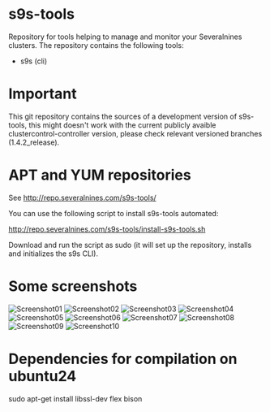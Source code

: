 # s9s-tools

Repository for tools helping to manage and monitor your Severalnines clusters. 
The repository contains the following tools:
- s9s  (cli)

# Important

This git repository contains the sources of a development version of s9s-tools,
this might doesn't work with the current publicly avaible
clustercontrol-controller version, please check relevant versioned branches
(1.4.2_release).

# APT and YUM repositories

See http://repo.severalnines.com/s9s-tools/

You can use the following script to install s9s-tools automated:

http://repo.severalnines.com/s9s-tools/install-s9s-tools.sh

Download and run the script as sudo (it will set up the repository, installs and initializes the s9s CLI).

# Some screenshots

![Screenshot01](screenshots/screen-01.png)
![Screenshot02](screenshots/screen-02.png)
![Screenshot03](screenshots/screen-03.png)
![Screenshot04](screenshots/screen-04.png)
![Screenshot05](screenshots/screen-05.png)
![Screenshot06](screenshots/screen-06.png)
![Screenshot07](screenshots/screen-07.png)
![Screenshot08](screenshots/screen-08.png)
![Screenshot09](screenshots/screen-09.png)
![Screenshot10](screenshots/screen-10.png)

# Dependencies for compilation on ubuntu24

sudo apt-get install libssl-dev flex bison

